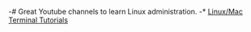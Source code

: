 -# Great Youtube channels to learn Linux administration.
-* [Linux/Mac Terminal Tutorials ](https://www.youtube.com/playlist?list=PL-osiE80TeTvGhHkpvfmKWOiIPF8UVy6c)
